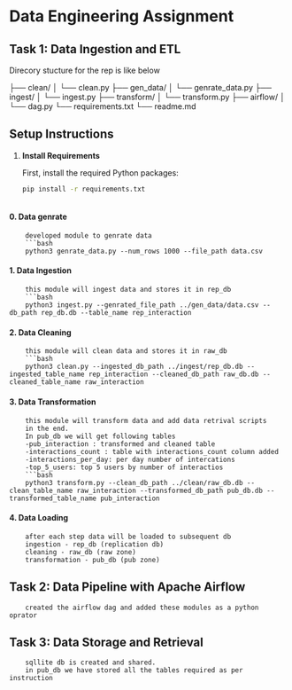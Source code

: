 # Data Engineering Assignment
## Task 1: Data Ingestion and ETL

Direcory stucture for the rep is like below

├── clean/
│   └── clean.py
├── gen_data/
│   └── genrate_data.py
├── ingest/
│   └── ingest.py
├── transform/
│   └── transform.py
├── airflow/
│   └── dag.py
└── requirements.txt
└── readme.md


## Setup Instructions

1. **Install Requirements**

   First, install the required Python packages:

   ```bash
   pip install -r requirements.txt



#### 0. Data genrate
        developed module to genrate data 
        ```bash
        python3 genrate_data.py --num_rows 1000 --file_path data.csv
#### 1. Data Ingestion
        this module will ingest data and stores it in rep_db
        ```bash
        python3 ingest.py --genrated_file_path ../gen_data/data.csv --db_path rep_db.db --table_name rep_interaction
#### 2. Data Cleaning
        this module will clean data and stores it in raw_db
        ```bash
        python3 clean.py --ingested_db_path ../ingest/rep_db.db --ingested_table_name rep_interaction --cleaned_db_path raw_db.db --cleaned_table_name raw_interaction
#### 3. Data Transformation
        this module will transform data and add data retrival scripts 
        in the end.
        In pub_db we will get following tables  
        -pub_interaction : transformed and cleaned table 
        -interactions_count : table with interactions_count column added 
        -interactions_per_day: per day number of intercations 
        -top_5_users: top 5 users by number of interactios
        ```bash        
        python3 transform.py --clean_db_path ../clean/raw_db.db --clean_table_name raw_interaction --transformed_db_path pub_db.db --transformed_table_name pub_interaction

#### 4. Data Loading
        after each step data will be loaded to subsequent db 
        ingestion - rep_db (replication db)
        cleaning - raw_db (raw zone)
        transformation - pub_db (pub zone)
    
## Task 2: Data Pipeline with Apache Airflow
        created the airflow dag and added these modules as a python oprator 

## Task 3: Data Storage and Retrieval
        sqllite db is created and shared. 
        in pub_db we have stored all the tables required as per instruction

